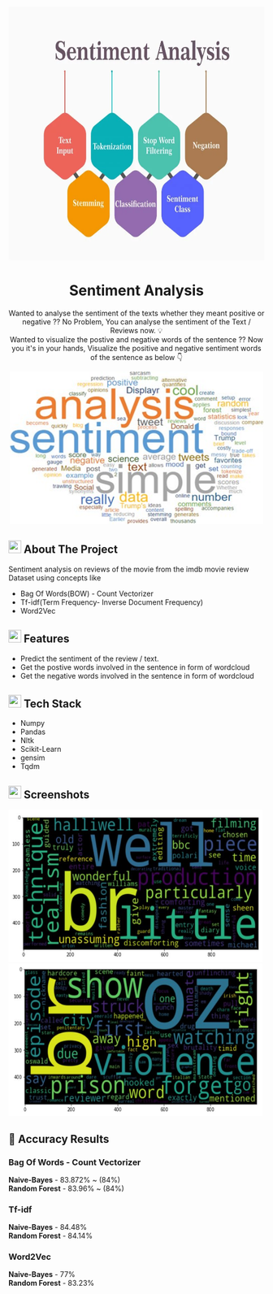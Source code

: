 <p align = 'center'><img src="Images/sentiment2.webp" alt="logo" height="500" width="700"></p>
<h1 align="center">Sentiment Analysis</h1>
<p align="center">
    Wanted to analyse the sentiment of the texts whether they meant positive or negative  ?? No Problem, You can analyse the sentiment of the Text / Reviews now. 💡 <br/> 
    Wanted to visualize the postive and negative words of the sentence ?? Now you it's in your hands, Visualize the positive and negative sentiment words of the sentence as below 👇<br/>
</p>
<p align = 'center'><img src="Images/wordcloud.jpg" alt="logo" height="300" width="500"></p> 
  
<!-- ABOUT THE PROJECT -->
## <img src="https://cdn-icons-png.flaticon.com/512/3306/3306613.png" width="25" height="25"> About The Project
<p>Sentiment analysis on reviews of the movie from the imdb movie review Dataset using concepts like </p>
 <ul> <li> Bag Of Words(BOW) - Count Vectorizer </li>
 <li> Tf-idf(Term Frequency- Inverse Document Frequency)</li>
 <li>  Word2Vec</li> </ul>

## <img src="https://cdn-icons-png.flaticon.com/512/427/427735.png" width="25" height="25"> Features
 * Predict the sentiment of the review / text.
 * Get the postive words involved in the sentence in form of wordcloud
 * Get the negative words involved in the sentence in form of wordcloud


 ## <img src="https://techstackapps.com/media/2019/11/TechStackApps-logo-icon.png" width="25" height="25"> Tech Stack
 * Numpy
 * Pandas
 * Nltk
 * Scikit-Learn
 * gensim
 * Tqdm

## <img src="https://cdn-icons-png.flaticon.com/512/6823/6823853.png" width="25" height="25"> Screenshots
<img src="Images/positiveWordCloud.JPG" alt="logo" height="300" width="500">
<img src="Images/NegativeWordCloud.JPG" alt="logo" height="300" width="500">

## 🏅 Accuracy Results

<h3>Bag Of Words - Count Vectorizer</h3>
<b>Naive-Bayes</b> - 83.872% ~ (84%) <br>
<b>Random Forest</b> - 83.96% ~ (84%)

<h3>Tf-idf</h3>
<b>Naive-Bayes</b> - 84.48% <br>
<b>Random Forest</b> - 84.14%

<h3>Word2Vec</h3>
<b>Naive-Bayes</b> - 77% <br>
<b>Random Forest</b> - 83.23%
